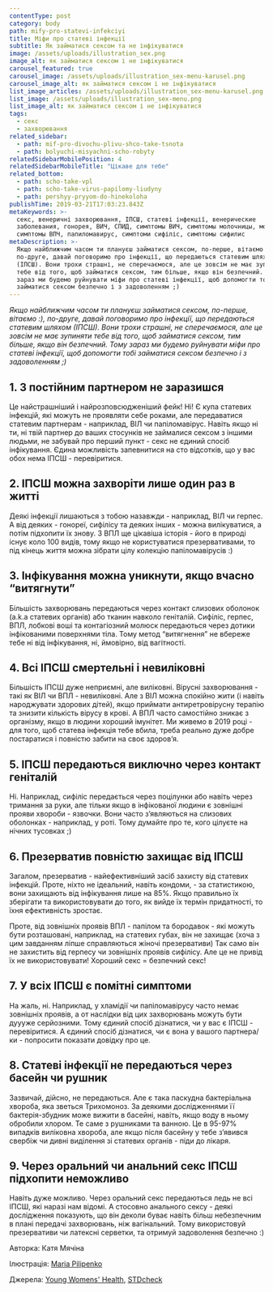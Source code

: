 ```yaml
---
contentType: post
category: body
path: mify-pro-statevi-infekciyi
title: Міфи про статеві інфекції
subtitle: Як займатися сексом та не інфікуватися
image: /assets/uploads/illustration_sex.png
image_alt: як займатися сексом і не інфікуватися
carousel_featured: true
carousel_image: /assets/uploads/illustration_sex-menu-karusel.png
carousel_image_alt: як займатися сексом і не інфікуватися
list_image_articles: /assets/uploads/illustration_sex-menu-karusel.png
list_image: /assets/uploads/illustration_sex-menu.png
list_image_alt: як займатися сексом і не інфікуватися
tags:
  - секс
  - захворювання
related_sidebar:
  - path: mif-pro-divochu-plivu-shco-take-tsnota
  - path: bolyuchi-misyachni-scho-robyty
relatedSidebarMobilePosition: 4
relatedSidebarMobileTitle: "Цікаве для тебе"
related_bottom:
  - path: scho-take-vpl
  - path: scho-take-virus-papilomy-liudyny
  - path: pershyy-pryyom-do-hinekoloha
publishTime: 2019-03-21T17:03:23.843Z
metaKeywords: >-
  секс, венеричні захворювання, ІПСШ, статеві інфекції, венерические
  заболевания, гонорея, ВИЧ, СПИД, симптомы ВИЧ, симптомы молочницы, молочница,
  симптомы ВПЧ, папиломавирус, симптоми сифіліс, симптомы сифилис
metaDescription: >-
  Якщо найближчим часом ти плануєш займатися сексом, по-перше, вітаємо :),
  по-друге, давай поговоримо про інфекції, що передаються статевим шляхом
  (ІПСШ). Вони трохи страшні, не сперечаємося, але це зовсім не має зупиняти
  тебе від того, щоб займатися сексом, тим більше, якщо він безпечний. Тому
  зараз ми будемо руйнувати міфи про статеві інфекції, щоб допомогти тобі
  займатися сексом безпечно і з задоволенням ;)
---
```

_Якщо найближчим часом ти плануєш займатися сексом, по-перше, вітаємо :), по-друге, давай поговоримо про інфекції, що передаються статевим шляхом (ІПСШ). Вони трохи страшні, не сперечаємося, але це зовсім не має зупиняти тебе від того, щоб займатися сексом, тим більше, якщо він безпечний. Тому зараз ми будемо руйнувати міфи про статеві інфекції, щоб допомогти тобі займатися сексом безпечно і з задоволенням ;)_

## 1. З постійним партнером не заразишся

Це найстрашніший і найрозповсюдженіший фейк! Ні! Є купа статевих інфекцій, які можуть не проявляти себе роками, але передаватися статевим партнерам - наприклад, ВІЛ чи папіломавірус. Навіть якщо ні ти, ні твій партнер до ваших стосунків не займалися сексом з іншими людьми, не забувай про перший пункт - секс не єдиний спосіб інфікування. Єдина можливість запевнитися на сто відсотків, що у вас обох нема ІПСШ - перевіритися.

## 2. ІПСШ можна захворіти лише один раз в житті

Деякі інфекції лишаються з тобою назавжди - наприклад, ВІЛ чи герпес. А від деяких - гонореї, сифілісу та деяких інших - можна вилікуватися, а потім підхопити їх знову. З ВПЛ ще цікавіша історія - його в природі існує коло 100 видів, тому якщо не користуватися презервативами, то під кінець життя можна зібрати цілу колекцію папіломавірусів :)

## 3. Інфікування можна уникнути, якщо вчасно “витягнути”

Більшість захворювань передаються через контакт слизових оболонок (a.k.a статевих органів) або тканин навколо геніталій. Сифіліс, герпес, ВПЛ, лобкові воші та контагіозний молюск передаються через дотики інфікованими поверхнями тіла. Тому метод “витягнення” не вбереже тебе ні від інфікування, ні, ймовірно, від вагітності.

## 4. Всі ІПСШ смертельні і невиліковні

Більшість ІПСШ дуже неприємні, але виліковні. Вірусні захворювання - такі як ВІЛ чи ВПЛ - невиліковні. Але з ВІЛ можна спокійно жити (і навіть народжувати здорових дітей), якщо приймати антиретровірусну терапію та знизити кількість вірусу в крові. А ВПЛ часто самостійно зникає з організму, якщо в людини хороший імунітет. Ми живемо в 2019 році - для того, щоб статева інфекція тебе вбила, треба реально дуже добре постаратися і повністю забити на своє здоров’я. 

## 5. ІПСШ передаються виключно через контакт геніталій

Ні. Наприклад, сифіліс передається через поцілунки або навіть через тримання за руки, але тільки якщо в інфікованої людини є зовнішні прояви хвороби - язвочки. Вони часто з’являються на слизових оболонках - наприклад, у роті. Тому думайте про те, кого цілуєте на нічних тусовках ;)

## 6. Презерватив повністю захищає від ІПСШ

Загалом, презерватив - найефективніший засіб захисту від статевих інфекцій. Проте, ніхто не ідеальний, навіть кондоми, - за статистикою, вони захищають від інфікування лише на 85%. Якщо правильно їх зберігати та використовувати до того, як вийде їх термін придатності, то їхня ефективність зростає. 

Проте, від зовнішніх проявів ВПЛ - папілом та бородавок - які можуть бути розташовані, наприклад, на статевих губах, він не захищає (хоча з цим завданням ліпше справляються жіночі презервативи) Так само він не захистить від герпесу чи зовнішніх проявів сифілісу. Але це не привід їх не використовувати! Хороший секс = безпечний секс! 

## 7. У всіх ІПСШ є помітні симптоми

На жаль, ні. Наприклад, у хламідії чи папіломавірусу часто немає зовнішніх проявів, а от наслідки від цих захворювань можуть бути дуууже серйозними. Тому єдиний спосіб дізнатися, чи у вас є ІПСШ - перевіритися. А єдиний спосіб дізнатися, чи є вона у вашого партнера/ки - попросити показати довідку про це.

## 8. Статеві інфекції не передаються через басейн чи рушник

Зазвичай, дійсно, не передаються. Але є така паскудна бактеріальна хвороба, яка зветься Трихомоноз. За деякими дослідженнями її бактерія-збудник може вижити в басейні, навіть, якщо воду в ньому обробили хлором. Те саме з рушниками та ванною. Це в 95-97% випадків виліковна хвороба, але якщо після басейну у тебе з’явився свербіж чи дивні виділення зі статевих органів - піди до лікаря.

## 9. Через оральний чи анальний секс ІПСШ підхопити неможливо

Навіть дуже можливо. Через оральний секс передаються ледь не всі ІПСШ, які наразі нам відомі. А стосовно анального сексу - деякі дослідження показують, що він деколи буває навіть більш небезпечним в плані передачі захворювань, ніж вагінальний. Тому використовуй презервативи чи латексні серветки, та отримуй задоволення безпечно :)

Авторка: Катя Мячіна

Ілюстрація: [Maria Pilipenko](https://www.instagram.com/g.r.a.die.n.t/)

Джерела: [Young Womens' Health](https://youngwomenshealth.org), [STDcheck](https://www.stdcheck.com/blog/std-myths/)
